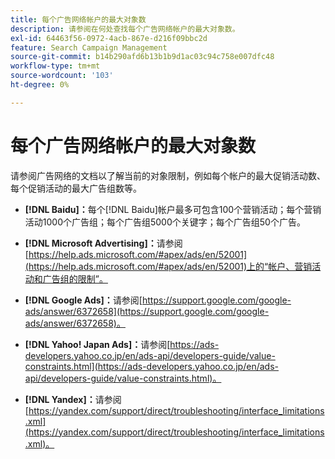```yaml
---
title: 每个广告网络帐户的最大对象数
description: 请参阅在何处查找每个广告网络帐户的最大对象数。
exl-id: 64463f56-0972-4acb-867e-d216f09bbc2d
feature: Search Campaign Management
source-git-commit: b14b290afd6b13b1b9d1ac03c94c758e007dfc48
workflow-type: tm+mt
source-wordcount: '103'
ht-degree: 0%

---
```


# 每个广告网络帐户的最大对象数

请参阅广告网络的文档以了解当前的对象限制，例如每个帐户的最大促销活动数、每个促销活动的最大广告组数等。

* **[!DNL Baidu]：**&#x200B;每个[!DNL Baidu]帐户最多可包含100个营销活动；每个营销活动1000个广告组；每个广告组5000个关键字；每个广告组50个广告。

* **[!DNL Microsoft Advertising]：**&#x200B;请参阅[https://help.ads.microsoft.com/#apex/ads/en/52001](https://help.ads.microsoft.com/#apex/ads/en/52001)上的“帐户、营销活动和广告组的限制”。

* **[!DNL Google Ads]：**&#x200B;请参阅[https://support.google.com/google-ads/answer/6372658](https://support.google.com/google-ads/answer/6372658)。

* **[!DNL Yahoo! Japan Ads]：**&#x200B;请参阅[https://ads-developers.yahoo.co.jp/en/ads-api/developers-guide/value-constraints.html](https://ads-developers.yahoo.co.jp/en/ads-api/developers-guide/value-constraints.html)。

* **[!DNL Yandex]：**&#x200B;请参阅[https://yandex.com/support/direct/troubleshooting/interface_limitations.xml](https://yandex.com/support/direct/troubleshooting/interface_limitations.xml)。
